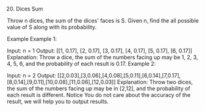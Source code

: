 20. Dices Sum

Throw n dices, the sum of the dices' faces is S. Given n, find the all possible value of S along with its probability.

Example
Example 1:

Input: n = 1
Output: [[1, 0.17], [2, 0.17], [3, 0.17], [4, 0.17], [5, 0.17], [6, 0.17]]
Explanation: Throw a dice, the sum of the numbers facing up may be 1, 2, 3, 4, 5, 6, and the probability of each result is 0.17.
Example 2:

Input: n = 2
Output: [[2,0.03],[3,0.06],[4,0.08],[5,0.11],[6,0.14],[7,0.17],[8,0.14],[9,0.11],[10,0.08],[11,0.06],[12,0.03]]
Explanation: Throw two dices, the sum of the numbers facing up may be in [2,12], and the probability of each result is different.
Notice
You do not care about the accuracy of the result, we will help you to output results.

